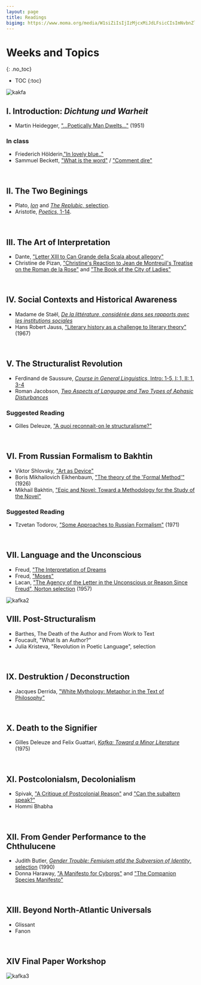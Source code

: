 ```yaml
---
layout: page
title: Readings
bigimg: https://www.moma.org/media/W1siZiIsIjIzMjcxMiJdLFsicCIsImNvbnZlcnQiLCItcXVhbGl0eSA5MCAtcmVzaXplIDIwMDB4MjAwMFx1MDAzZSJdXQ.jpg?sha=667ba2f0b131896f
---
```


# Weeks and Topics
{: .no_toc}

* TOC
{:toc}

![kakfa](http://cdn8.openculture.com/wp-content/uploads/2014/02/Fencing-1917.jpg)

## I. Introduction: *Dichtung und Warheit* 

- Martin Heidegger, ["...Poetically Man Dwelts..."]() (1951)

### In class

- Friederich Hölderin,["In lovely blue.."](http://timothyquigley.net/cont/holderlin-blue.pdf) 
- Sammuel Beckett, ["What is the word"](http://timothyquigley.net/cont/holderlin-blue.pdf) / ["Comment dire"](http://www.florilege.free.fr/florilege/beckett/commentd.htm)

<br>

## II. The Two Beginings

- Plato, [*Ion*]() and [*The Replubic*, selection]().
- Aristotle, [*Poetics*, 1-14]().

<br>

## III. The Art of Interpretation

- Dante, ["Letter XIII to Can Grande della Scala about allegory"](https://faculty.georgetown.edu/jod/cangrande.english.html)
- Christine de Pizan, ["Christine's Reaction to Jean de Montreuil's Treatise on the
Roman de la Rose"]() and ["The Book of the City of Ladies"]()

<br>

## IV. Social Contexts and Historical Awareness

- Madame de Staël, [*De la littérature, considérée dans ses rapports avec les institutions sociales*]()
- Hans Robert Jauss, ["Literary history as a challenge to literary theory"]() (1967)

<br>

## V. The Structuralist Revolution

- Ferdinand de Saussure, [*Course in General Linguistics*, Intro: 1-5, I: 1, II: 1, 3-4](https://bushare-my.sharepoint.com/:b:/r/personal/dhcg_bu_edu/Documents/ls850-theory-fall-2021-dhc/Saussure-Course-in-general-linguistics-2011.pdf?csf=1&web=1&e=b9O8tf)
- Roman Jacobson, [*Two Aspects of Language and Two Types of Aphasic Disturbances*]()

### Suggested Reading

- Gilles Deleuze, ["A quoi reconnait-on le structuralisme?"](https://bushare-my.sharepoint.com/:b:/r/personal/dhcg_bu_edu/Documents/ls850-theory-fall-2021-dhc/deleuze-A%20quoi%20reconnait-on%20le%20structuralisme-1972.pdf?csf=1&web=1&e=nNBQyB)

<br>

## VI. From Russian Formalism to Bakhtin

- Viktor Shlovsky, ["Art as Device"]()
- Boris Mikhailovich Eikhenbaum, ["The theory of the 'Formal Method'"](https://bushare-my.sharepoint.com/:b:/r/personal/dhcg_bu_edu/Documents/ls850-theory-fall-2021-dhc/theory_fomal_method.pdf?csf=1&web=1&e=bnCAOG) (1926)
- Mikhail Bakhtin, ["Epic and Novel: Toward a Methodology for the Study of the Novel"]()

### Suggested Reading

- Tzvetan Todorov, ["Some Approaches to Russian Formalism"]() (1971)

<br>

## VII. Language and the Unconscious 

- Freud, ["The Interpretation of Dreams]()
- Freud, ["Moses"]()
- Lacan, ["The Agency of the Letter in the Unconscious or Reason Since Freud", Norton selection]() (1957)

![kafka2](https://encrypted-tbn0.gstatic.com/images?q=tbn:ANd9GcST9iVJQpSQgdhlhXvwshCo6OkshTQLgUgUe6aQYHRY8BUnzJX_41pjQUCsDAxSaLl2j_E&usqp=CAU)

## VIII. Post-Structuralism

- Barthes, The Death of the Author and From Work to Text
- Foucault, "What Is an Author?"
- Julia Kristeva, "Revolution in Poetic Language", selection

<br>

## IX. Destruktion / Deconstruction

- Jacques Derrida, ["White Mythology: Metaphor in the Text of Philosophy"]()

<br>

## X. Death to the Signifier

- Gilles Deleuze and Felix Guattari, [*Kafka: Toward a Minor Literature*]() (1975)

<br>

## XI. Postcolonialsm, Decolonialism

- Spivak, ["A Critique of Postcolonial Reason"]() and ["Can the subaltern speak?"]()
- Hommi Bhabha

<br>

## XII. From Gender Performance to the Chthulucene 

- Judith Butler, [*Gender Trouble: Femiuism atld the Subversion of Identity*, selection]() (1990)
- Donna Haraway, ["A Manifesto for Cyborgs"](1983) and ["The Companion Species Manifesto"]()

<br>

## XIII. Beyond North-Atlantic Universals 

- Glissant
- Fanon

<br>

## XIV Final Paper Workshop

![kafka3](http://cdn8.openculture.com/wp-content/uploads/2014/02/Three-Runners-1912-1913.jpg)
